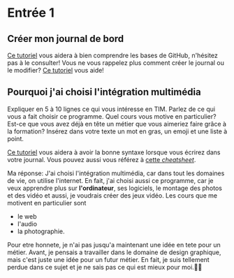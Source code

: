 # Entrée 1
## Créer mon journal de bord
[Ce tutoriel](https://guides.github.com/activities/hello-world/) vous aidera à bien comprendre les bases de GitHub, n'hésitez pas à le consulter!
Vous ne vous rappelez plus comment créer le journal ou le modifier? [Ce tutoriel](https://youtu.be/lX3bpuLK_Sg) vous aide! 

## Pourquoi j'ai choisi l'intégration multimédia
Expliquer en 5 à 10 lignes ce qui vous intéresse en TIM. Parlez de ce qui vous a fait choisir ce programme. Quel cours vous motive en particulier? Est-ce que vous avez déjà en tête un métier que vous aimeriez faire grâce à la formation? Insérez dans votre texte un mot en gras, un emoji et une liste à point. 

[Ce tutoriel](https://guides.github.com/features/mastering-markdown/) vous aidera à avoir la bonne syntaxe lorsque vous écrirez dans votre journal. Vous pouvez aussi vous référez à [cette *cheatsheet*](https://github.com/tchapi/markdown-cheatsheet/blob/master/README.md). 


Ma réponse:
J'ai choisi l'intégration multimédia, car dans tout les domaines de vie, on utilise l'internet. En fait, j'ai choisi aussi ce programme, car je veux apprendre plus sur **l'ordinateur**, ses logiciels, le montage des photos et des vidéo et aussi, je voudrais créer des jeux vidéo.
Les cours que me motivent en particulier sont 
- le web 
- l'audio 
- la photographie.
  
Pour etre honnete, je n'ai pas jusqu'a maintenant une idée en tete pour un métier. Avant, je pensais a travailler dans le domaine de design graphique, mais c'est juste une idée pour un futur métier. En fait, je suis tellement perdue dans ce sujet et je ne sais pas ce qui est mieux pour moi.🤷‍♀️
